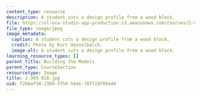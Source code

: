 ```yaml
---
content_type: resource
description: A student cuts a design profile from a wood block.
file: https://ol-ocw-studio-app-production.s3.amazonaws.com/courses/2-993-special-topics-in-mechanical-engineering-the-art-and-science-of-boat-design-january-iap-2007/f2b8af5023b9375854ee78ff2df06ad4_2993018.jpg
file_type: image/jpeg
image_metadata:
  caption: A student cuts a design profile from a wood block.
  credit: Photo by Kurt Hasselbalch.
  image-alt: A student cuts a design profile from a wood block.
learning_resource_types: []
parent_title: Building the Models
parent_type: CourseSection
resourcetype: Image
title: 2.993 018.jpg
uid: f2b8af50-23b9-3758-54ee-78ff2df06ad4
---
```

